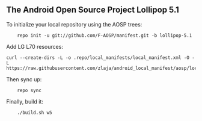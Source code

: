 The Android Open Source Project Lollipop 5.1
--------------------------
To initialize your local repository using the AOSP trees:
```shell
    repo init -u git://github.com/F-AOSP/manifest.git -b lollipop-5.1
```
Add LG L70 resources:
```shell
curl --create-dirs -L -o .repo/local_manifests/local_manifest.xml -O -L https://raw.githubusercontent.com/zlaja/android_local_manifest/aosp/local_manifest.xml
```
Then sync up:
```shell
    repo sync
```
Finally, build it:
```shell
    ./build.sh w5
```
